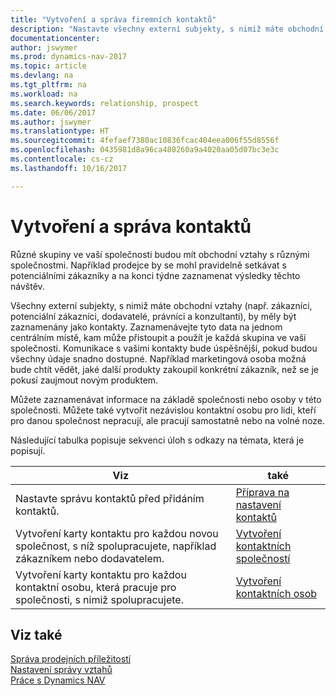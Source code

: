 ```yaml
---
title: "Vytvoření a správa firemních kontaktů"
description: "Nastavte všechny externí subjekty, s nimiž máte obchodní vztahy jako kontakty (například zákazníci, dodavatelé a konzultanti)."
documentationcenter: 
author: jswymer
ms.prod: dynamics-nav-2017
ms.topic: article
ms.devlang: na
ms.tgt_pltfrm: na
ms.workload: na
ms.search.keywords: relationship, prospect
ms.date: 06/06/2017
ms.author: jswymer
ms.translationtype: HT
ms.sourcegitcommit: 4fefaef7380ac10836fcac404eea006f55d8556f
ms.openlocfilehash: 0435981d8a96ca480260a9a4020aa05d07bc3e3c
ms.contentlocale: cs-cz
ms.lasthandoff: 10/16/2017

---
```

# <a name="creating-and-managing-contacts"></a>Vytvoření a správa kontaktů
Různé skupiny ve vaší společnosti budou mít obchodní vztahy s různými společnostmi. Například prodejce by se mohl pravidelně setkávat s potenciálními zákazníky a na konci týdne zaznamenat výsledky těchto návštěv.

Všechny externí subjekty, s nimiž máte obchodní vztahy (např. zákazníci, potenciální zákazníci, dodavatelé, právníci a konzultanti), by měly být zaznamenány jako kontakty. Zaznamenávejte tyto data na jednom centrálním místě, kam může přistoupit a použít je každá skupina ve vaší společnosti. Komunikace s vašimi kontakty bude úspěšnější, pokud budou všechny údaje snadno dostupné. Například marketingová osoba možná bude chtít vědět, jaké další produkty zakoupil konkrétní zákazník, než se je pokusí zaujmout novým produktem.

Můžete zaznamenávat informace na základě společnosti nebo osoby v této společnosti. Můžete také vytvořit nezávislou kontaktní osobu pro lidi, kteří pro danou společnost nepracují, ale pracují samostatně nebo na volné noze.

Následující tabulka popisuje sekvenci úloh s odkazy na témata, která je popisují. 

| Viz | také |
| --- | --- |
| Nastavte správu kontaktů před přidáním kontaktů. |[Příprava na nastavení kontaktů](marketing-setup-contacts.md) |
| Vytvoření karty kontaktu pro každou novou společnost, s níž spolupracujete, například zákazníkem nebo dodavatelem. |[Vytvoření kontaktních společností](marketing-create-contact-companies.md) |
| Vytvoření karty kontaktu pro každou kontaktní osobu, která pracuje pro společnosti, s nimiž spolupracujete. |[Vytvoření kontaktních osob](marketing-create-contact-persons.md) |

## <a name="see-also"></a>Viz také
[Správa prodejních příležitostí](marketing-manage-sales-opportunities.md)  
[Nastavení správy vztahů](marketing-setup-marketing.md)  
[Práce s Dynamics NAV](ui-work-product.md)  

